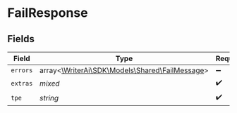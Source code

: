 # FailResponse


## Fields

| Field                                                                                | Type                                                                                 | Required                                                                             | Description                                                                          |
| ------------------------------------------------------------------------------------ | ------------------------------------------------------------------------------------ | ------------------------------------------------------------------------------------ | ------------------------------------------------------------------------------------ |
| `errors`                                                                             | array<[\WriterAi\SDK\Models\Shared\FailMessage](../../models/shared/FailMessage.md)> | :heavy_minus_sign:                                                                   | N/A                                                                                  |
| `extras`                                                                             | *mixed*                                                                              | :heavy_check_mark:                                                                   | N/A                                                                                  |
| `tpe`                                                                                | *string*                                                                             | :heavy_check_mark:                                                                   | N/A                                                                                  |